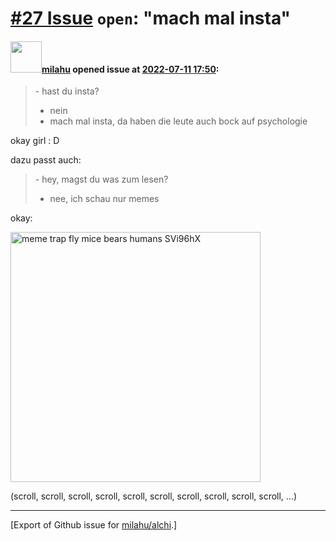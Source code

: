 # [\#27 Issue](https://github.com/milahu/alchi/issues/27) `open`: "mach mal insta"

#### <img src="https://avatars.githubusercontent.com/u/12958815?v=4" width="50">[milahu](https://github.com/milahu) opened issue at [2022-07-11 17:50](https://github.com/milahu/alchi/issues/27):

> \- hast du insta?  
> - nein  
> - mach mal insta, da haben die leute auch bock auf psychologie

okay girl : D

dazu passt auch:

> \- hey, magst du was zum lesen?  
> - nee, ich schau nur memes

okay:

<img width="400" src="https://user-images.githubusercontent.com/12958815/178326129-b9729846-15ec-4f52-a40f-d64e2afa23b8.jpeg" title="meme trap fly mice bears humans SVi96hX">

(scroll, scroll, scroll, scroll, scroll, scroll, scroll, scroll, scroll,
scroll, ...)

------------------------------------------------------------------------

\[Export of Github issue for
[milahu/alchi](https://github.com/milahu/alchi).\]
